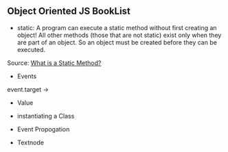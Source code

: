 ## Object Oriented JS BookList

- static: A program can execute a static method without first creating an object! All other methods (those that are not static) exist only when they are part of an object. So an object must be created before they can be executed.

Source: [What is a Static Method?](chortle.ccsu.edu)

- Events

event.target -> 

- Value

- instantiating a Class

- Event Propogation

- Textnode
